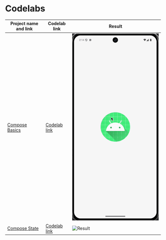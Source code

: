 # Codelabs

| Project name and link            | Codelab link                                                                  | Result                                      |
|----------------------------------|-------------------------------------------------------------------------------|---------------------------------------------|
| [Compose Basics](Compose/Basics) | [Codelab link](https://developer.android.com/codelabs/jetpack-compose-basics) | ![Result](Compose/Basics/result/result.gif) |
| [Compose State](Compose/State)   | [Codelab link](https://developer.android.com/codelabs/jetpack-compose-state)  | ![Result](Compose/State/result/result.gif)  |
